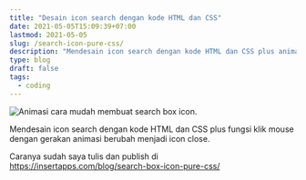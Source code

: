 ```yaml
---
title: "Desain icon search dengan kode HTML dan CSS"
date: 2021-05-05T15:09:39+07:00
lastmod: 2021-05-05
slug: /search-icon-pure-css/
description: "Mendesain icon search dengan kode HTML dan CSS plus animasi. Caranya sangat mudah dengan penjelasan yang mendetail"
type: blog
draft: false
tags:
  - coding
---
```


![Animasi cara mudah membuat search box icon.](https://insertapps.com/images/blog/2021/0505__Create-search-box-icon-pure-css.gif)

Mendesain icon search dengan kode HTML dan CSS plus fungsi klik mouse dengan gerakan animasi berubah menjadi icon close.

Caranya sudah saya tulis dan publish di https://insertapps.com/blog/search-box-icon-pure-css/

